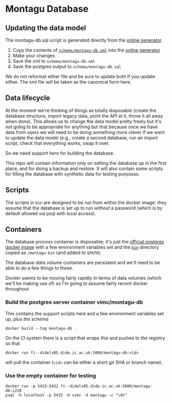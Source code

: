 # Montagu Database

## Updating the data model

The montagu-db.sql script is generated directly from the [online generator](http://ondras.zarovi.cz/sql/demo/).

1. Copy the contents of [`schema/montagu-db.xml`](schema/montagu-db.xml) into the [online generator](http://ondras.zarovi.cz/sql/demo/)
2. Make your changes
3. Save the xml to `schema/montagu-db.xml`
4. Save the postgres output to `schema/montagu-db.sql`

We do not reformat either file and be sure to update both if you update either.  The xml file will be taken as the canonical form here.

## Data lifecycle

At the moment we're thinking of things as totally disposable (create the database structure, import legacy data, point the API at it, throw it all away when done).  This allows us to change the data model pretty freely but it's not going to be appropriate for anything but that because once we have data from users we will need to be doing something more clever if we want to update the data model (e.g., create a second database, run an import script, check that everything works, swap it over.

So we need support here for building the database.

This repo will contain information only on setting the database up in the first place, and for doing a backup and restore.  It will also contain some scripts for filling the database with synthetic data for testing purposes.

## Scripts

The scripts in `bin` are designed to be run from within the docker image; they assume that the database is set up to run *without* a password (which is by default allowed via psql with local access).

## Containers

The database *process* container is disposable; it's just the [official postgres docker image](https://hub.docker.com/_/postgres/) with a few environment variables set and the [`bin`](bin) directory copied as `/montagu-bin` (and added to `$PATH`).

The database *data volume* containers are persistent and we'll need to be able to do a few things to these.

Docker seems to be moving fairly rapidly in terms of data volumes (which we'll be making use of) so I'm going to assume fairly recent docker throughout

### Build the postgres server container vimc/montagu-db

This contains the support scripts here and a few environment variables set up, *plus the schema*

```
docker build --tag montagu-db .
```

On the CI system there is a script that wraps this and pushes to the registry so that

```
docker run fi--didelx05.dide.ic.ac.uk:5000/montagu-db:<id>
```

will pull the container (`<id>` can be either a short git SHA or branch name).

### Use the empty container for testing

```
docker run -p 5432:5432 fi--didelx05.dide.ic.ac.uk:5000/montagu-db:i228
psql -h localhost -p 5432 -U vimc -d montagu -c "\dt"
```
